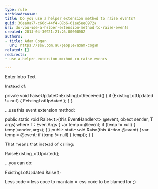 ```yaml
---
type: rule
archivedreason: 
title: Do you use a helper extension method to raise events?
guid: 30ea0a57-c66d-44f4-87b6-61ae5ee8972a
uri: do-you-use-a-helper-extension-method-to-raise-events
created: 2018-04-30T21:21:26.0000000Z
authors:
- title: Adam Cogan
  url: https://ssw.com.au/people/adam-cogan
related: []
redirects:
- use-a-helper-extension-method-to-raise-events

---
```


Enter Intro Text

<!--endintro-->

Instead of:

private void RaiseUpdateOnExistingLotReceived()
{
if (ExistingLotUpdated != null)
{
ExistingLotUpdated();
}
}

...use this event extension method:

public static void Raise&lt;t&gt;(this EventHandler&lt;t&gt; @event,
object sender, T args) where T : EventArgs
{
var temp = @event;
if (temp != null)
{
temp(sender, args);
}
}
public static void Raise(this Action @event)
{
var temp = @event;
if (temp != null)
{
temp();
}
}

That means that instead of calling:

RaiseExistingLotUpdated();

...you can do:

ExistingLotUpdated.Raise();

Less code = less code to maintain = less code to be blamed for ;)
